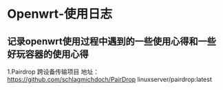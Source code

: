# Openwrt-使用日志
记录openwrt使用过程中遇到的一些使用心得和一些好玩容器的使用心得
--------------
1.Pairdrop
跨设备传输项目
地址：https://github.com/schlagmichdoch/PairDrop
linuxserver/pairdrop:latest
